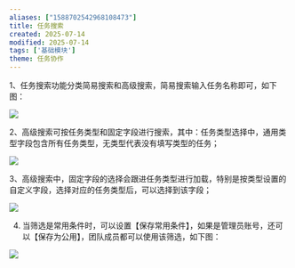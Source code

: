 ```yaml
---
aliases: ["1588702542968108473"]
title: 任务搜索
created: 2025-07-14
modified: 2025-07-14
tags: ['基础模块']
theme: 任务协作
---
```


1、任务搜索功能分类简易搜索和高级搜索，简易搜索输入任务名称即可，如下图：

![](https://myhelpdoc.oss-cn-heyuan.aliyuncs.com/mdimages/cb3de4aa09dab6380f9cc72ac6b80a33.jpg)

2、高级搜索可按任务类型和固定字段进行搜索，其中：任务类型选择中，通用类型字段包含所有任务类型，无类型代表没有填写类型的任务；

![](https://myhelpdoc.oss-cn-heyuan.aliyuncs.com/mdimages/abb8ceaca39b9bf7d1e948fa3f163958.jpg)

3、高级搜索中，固定字段的选择会跟进任务类型进行加载，特别是按类型设置的自定义字段，选择对应的任务类型后，可以选择到该字段；

![](https://myhelpdoc.oss-cn-heyuan.aliyuncs.com/mdimages/04ea125b2ecaa73d2cabb79e511a4922.jpg)

4.  当筛选是常用条件时，可以设置【保存常用条件】，如果是管理员账号，还可以【保存为公用】，团队成员都可以使用该筛选，如下图：

![](https://myhelpdoc.oss-cn-heyuan.aliyuncs.com/mdimages/377dabcc8e770c9a56783a595968dfd4.jpg)

